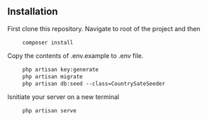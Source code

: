 ## Installation

First clone this repository. Navigate to root of the project and then

<pre>
    <code>composer install</code>
</pre>

Copy the contents of .env.example to .env file.

<pre>
    <code>php artisan key:generate</code>
    <code>php artisan migrate</code>
    <code>php artisan db:seed --class=CountrySateSeeder</code>
</pre>


Isnitiate your server on a new terminal

<pre>
    <code>php artisan serve</code>
</pre>

 